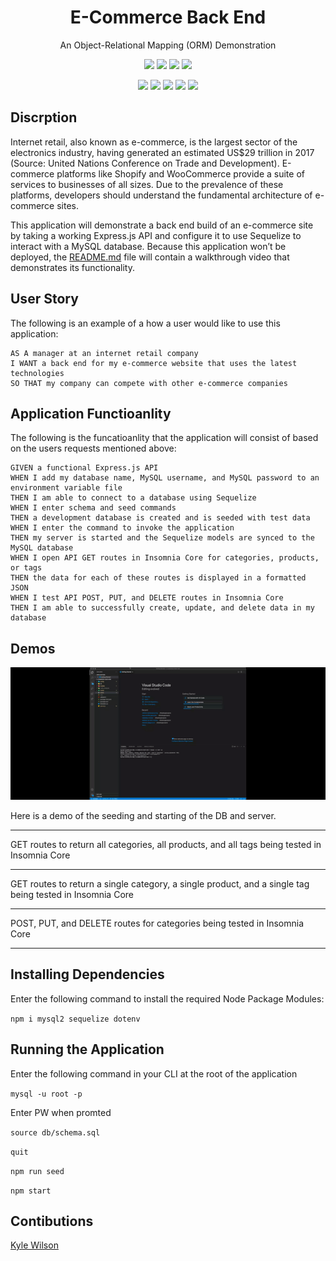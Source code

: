<h1 align="center">E-Commerce Back End</h1>
<p align="center">An Object-Relational Mapping (ORM) Demonstration</p>

<p align="center">
    <img src="https://img.shields.io/github/repo-size/lylekilson/e-commerce-back-end" />
    <img src="https://img.shields.io/github/languages/top/lylekilson/e-commerce-back-end"  />
    <img src="https://img.shields.io/github/issues/lylekilson/e-commerce-back-end" />
    <img src="https://img.shields.io/github/last-commit/lylekilson/e-commerce-back-end" >
</p>
  
<p align="center">
    <img src="https://img.shields.io/badge/Javascript-yellow" />
    <img src="https://img.shields.io/badge/express-orange" />
    <img src="https://img.shields.io/badge/Sequelize-red"  />
    <img src="https://img.shields.io/badge/mySQL-purple"  />
    <img src="https://img.shields.io/badge/dotenv-green" />
</p>

## Discrption

Internet retail, also known as e-commerce, is the largest sector of the electronics industry, having generated an estimated US$29 trillion in 2017 (Source: United Nations Conference on Trade and Development). E-commerce platforms like Shopify and WooCommerce provide a suite of services to businesses of all sizes. Due to the prevalence of these platforms, developers should understand the fundamental architecture of e-commerce sites.

This application will demonstrate a back end build of an e-commerce site by taking a working Express.js API and configure it to use Sequelize to interact with a MySQL database. Because this application won’t be deployed, the [README.md](./) file will contain a walkthrough video that demonstrates its functionality.

## User Story

The following is an example of a how a user would like to use this application:

```
AS A manager at an internet retail company
I WANT a back end for my e-commerce website that uses the latest technologies
SO THAT my company can compete with other e-commerce companies
```

## Application Functioanlity

The following is the funcatioanlity that the application will consist of based on the users requests mentioned above:

```
GIVEN a functional Express.js API
WHEN I add my database name, MySQL username, and MySQL password to an environment variable file
THEN I am able to connect to a database using Sequelize
WHEN I enter schema and seed commands
THEN a development database is created and is seeded with test data
WHEN I enter the command to invoke the application
THEN my server is started and the Sequelize models are synced to the MySQL database
WHEN I open API GET routes in Insomnia Core for categories, products, or tags
THEN the data for each of these routes is displayed in a formatted JSON
WHEN I test API POST, PUT, and DELETE routes in Insomnia Core
THEN I am able to successfully create, update, and delete data in my database
```

## Demos

![demoVideo](./demo.gif)

Here is a demo of the seeding and starting of the DB and server.

---

GET routes to return all categories, all products, and all tags being tested in Insomnia Core

---

GET routes to return a single category, a single product, and a single tag being tested in Insomnia Core

---

POST, PUT, and DELETE routes for categories being tested in Insomnia Core

---

## Installing Dependencies

Enter the following command to install the required Node Package Modules:

`npm i mysql2 sequelize dotenv`

## Running the Application

Enter the following command in your CLI at the root of the application

`mysql -u root -p`

Enter PW when promted

`source db/schema.sql`

`quit`

`npm run seed`

`npm start`

## Contibutions

[Kyle Wilson](https://github.com/lylekilson)
